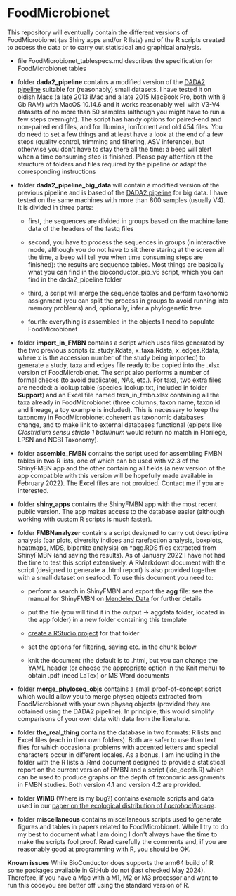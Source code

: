 # FoodMicrobionet

This repository will eventually contain the different versions of FoodMicrobionet (as Shiny apps and/or R lists) and of the R scripts created to access the data or to carry out statistical and graphical analysis.

-  file FoodMicrobionet\_tablespecs.md describes the specification for FoodMicrobionet tables

-   folder **dada2_pipeline** contains a modified version of the [DADA2 pipeline](https://benjjneb.github.io/dada2/tutorial.html) suitable for (reasonably) small datasets. I have tested it on oldish Macs (a late 2013 iMac and a late 2015 MacBook Pro, both with 8 Gb RAM) with MacOS 10.14.6 and it works reasonably well with V3-V4 datasets of no more than 50 samples (although you might have to run a few steps overnight). The script has handy options for paired-end and non-paired end files, and for Illumina, IonTorrent and old 454 files. You do need to set a few things and at least have a look at the end of a few steps (quality control, trimming and filtering, ASV inference), but otherwise you don't have to stay there all the time: a beep will alert when a time consuming step is finished. Please pay attention at the structure of folders and files required by the pipeline or adapt the corresponding instructions

-   folder **dada2_pipeline_big_data** will contain a modified version of the previous pipeline and is based of the [DADA2 pipeline](https://benjjneb.github.io/dada2/tutorial.html) for big data. I have tested on the same machines with more than 800 samples (usually V4). It is divided in three parts:

    -   first, the sequences are divided in groups based on the machine lane data of the headers of the fastq files

    -   second, you have to process the sequences in groups (in interactive mode, although you do not have to sit there staring at the screen all the time, a beep will tell you when time consuming steps are finished): the results are sequence tables. Most things are basically what you can find in the bioconductor_pip_v6 script, which you can find in the dada2_pipeline folder

    -   third, a script will merge the sequence tables and perform taxonomic assignment (you can split the process in groups to avoid running into memory problems) and, optionally, infer a phylogenetic tree

    -   fourth: everything is assembled in the objects I need to populate FoodMicrobionet
    
-   folder **import_in_FMBN** contains a script which uses files generated by the two previous scripts (x_study.Rdata, x_taxa.Rdata, x_edges.Rdata, where x is the accession number of the study being imported) to generate a study, taxa and edges file ready to be copied into the .xlsx version of FoodMicrobionet. The script also performs a number of formal checks (to avoid duplicates, NAs, etc.). For taxa, two extra files are needed: a lookup table (species_lookup.txt, included in folder **Support**) and an Excel file named taxa_in_fmbn.xlsx containing all the taxa already in FoodMicrobionet (three columns, taxon name, taxon id and lineage, a toy example is included). This is necessary to keep the taxonomy in FoodMicrobionet coherent as taxonomic databases change, and to make link to external databases functional (epipets like _Clostridium sensu stricto 1 botulinum_ would return no match in Florilege, LPSN and NCBI Taxonomy).  

-  folder **assemble_FMBN** contains the script used for assembling FMBN tables in two R lists, one of which can be used with v2.3 of the ShinyFMBN app and the other containing all fields (a new version of the app compatible with this version will be hopefully made available in February 2022). The Excel files are not provided. Contact me if you are interested. 

-  folder **shiny_apps** contains the ShinyFMBN app with the most recent public version. The app makes access to the database easier (although working with custom R scripts is much faster).  

-  folder **FMBNanalyzer** contains a script designed to carry out descriptive analysis (bar plots, diversity indices and rarefaction analysis, boxplots, heatmaps, MDS, bipartite analysis) on *agg.RDS files extracted from ShinyFMBN (and saving the results). As of January 2022 I have not had the time to test this script extensively. A RMarkdown document with the script (designed to generate a .html report) is also provided together with a small dataset on seafood.  To use this document you need to:

    - perform a search in ShinyFMBN and export the __agg__ file: see the manual for ShinyFMBN on [Mendeley Data](https://data.mendeley.com/datasets/8fwwjpm79y/4) for further details  

    - put the file (you will find it in the output -> aggdata folder, located in the app folder) in a new folder containing this template  

    - [create a RStudio project](https://support.rstudio.com/hc/en-us/articles/200526207-Using-RStudio-Projects) for that folder  

    - set the options for filtering, saving etc. in the chunk below  

    - knit the document (the default is to .html, but you can change the YAML header (or choose the appropriate option in the Knit menu) to obtain .pdf (need LaTex) or MS Word documents  
    
-  folder **merge_phyloseq_objs** contains a small proof-of-concept script which would allow you to merge physeq objects extracted from FoodMicrobionet with your own physeq objects (provided they are obtained using the DADA2 pipeline). In principle, this would simplify comparisons of your own data with data from the literature.  

- folder **the_real_thing** contains the database in two formats: R lists and Excel files (each in their own folders). Both are safer to use than text files for which occasional problems with accented letters and special characters occur in different locales. As a bonus, I am including in the folder with the R lists a .Rmd document designed to provide a statistical report on the current version of FMBN and a script (ide_depth.R) which can be used to produce graphs on the depth of taxonomic assignments in FMBN studies. Both version 4.1 and version 4.2 are provided.  

- folder **WIMB** (Where is my bug?) contains example scripts and data used in our [paper on the ecological distribution of *Lactobacillaceae*](https://doi.org/10.1016/j.ijfoodmicro.2023.110124).

- folder **miscellaneous** contains miscellaneous scripts used to generate figures and tables in papers related to FoodMicrobionet. While I try to do my best to document what I am doing I don't always have the time to make the scripts fool proof. Read carefully the comments and, if you are reasonably good at programming with R, you should be OK.

__Known issues__
While BioConductor does supports the arm64 build of R some packages available in GitHub do not (last checked May 2024). Therefore, if you have a Mac with a M1, M2 or M3 processor and want to run this codeyou are better off using the standard version of R.
